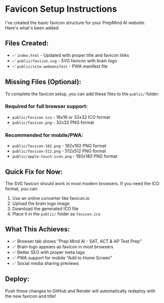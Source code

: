 # Favicon Setup Instructions

I've created the basic favicon structure for your PrepMind AI website. Here's what's been added:

## Files Created:
- ✅ `index.html` - Updated with proper title and favicon links
- ✅ `public/favicon.svg` - SVG favicon with brain logo
- ✅ `public/site.webmanifest` - PWA manifest file

## Missing Files (Optional):
To complete the favicon setup, you can add these files to the `public/` folder:

### Required for full browser support:
- `public/favicon.ico` - 16x16 or 32x32 ICO format
- `public/favicon.png` - 32x32 PNG format

### Recommended for mobile/PWA:
- `public/favicon-192.png` - 192x192 PNG format
- `public/favicon-512.png` - 512x512 PNG format  
- `public/apple-touch-icon.png` - 180x180 PNG format

## Quick Fix for Now:
The SVG favicon should work in most modern browsers. If you need the ICO format, you can:

1. Use an online converter like favicon.io
2. Upload the brain logo image
3. Download the generated ICO file
4. Place it in the `public/` folder as `favicon.ico`

## What This Achieves:
- ✅ Browser tab shows "Prep Mind AI - SAT, ACT & AP Test Prep"
- ✅ Brain logo appears as favicon in most browsers
- ✅ Better SEO with proper meta tags
- ✅ PWA support for mobile "Add to Home Screen"
- ✅ Social media sharing previews

## Deploy:
Push these changes to GitHub and Render will automatically redeploy with the new favicon and title!
